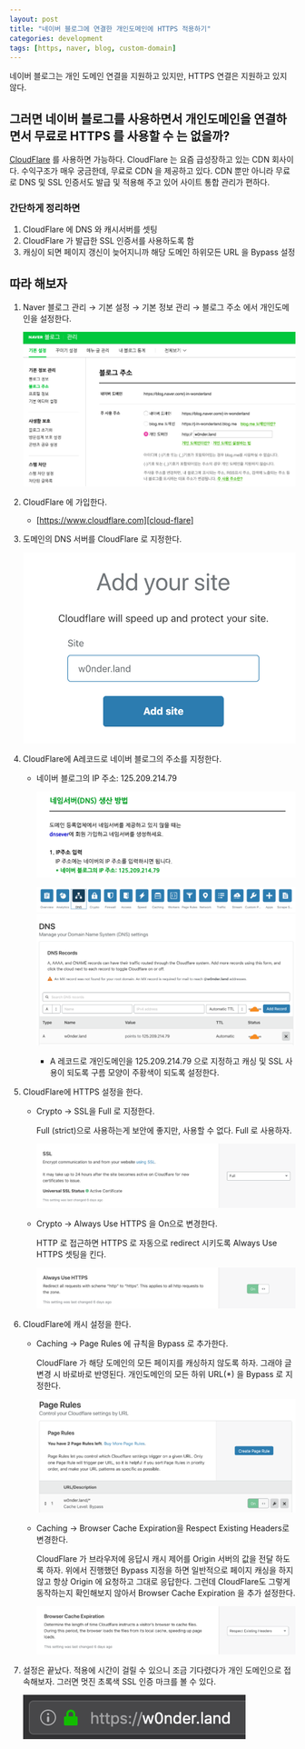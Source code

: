 ```yaml
---
layout: post
title: "네이버 블로그에 연결한 개인도메인에 HTTPS 적용하기"
categories: development
tags: [https, naver, blog, custom-domain]
---
```



네이버 블로그는 개인 도메인 연결을 지원하고 있지만, HTTPS 연결은 지원하고 있지 않다.

## 그러면 네이버 블로그를 사용하면서 개인도메인을 연결하면서 무료로 HTTPS 를 사용할 수 는 없을까?

[CloudFlare][cloud-flare] 를 사용하면 가능하다. CloudFlare 는 요즘 급성장하고 있는 CDN 회사이다. 수익구조가 매우 궁금한데, 무료로 CDN 을 제공하고 있다. CDN 뿐만 아니라 무료로 DNS 및 SSL 인증서도 발급 및 적용해 주고 있어 사이트 통합 관리가 편하다.

### 간단하게 정리하면

1. CloudFlare 에 DNS 와 캐시서버를 셋팅
2. CloudFlare 가 발급한 SSL 인증서를 사용하도록 함
3. 캐싱이 되면 페이지 갱신이 늦어지니까 해당 도메인 하위모든 URL 을 Bypass 설정

## 따라 해보자

1. Naver 블로그 관리 → 기본 설정 → 기본 정보 관리 → 블로그 주소 에서 개인도메인을 설정한다. 

    ![](/assets/posts/how-to-enable-https-on-a-naver-blog-having-custom-domain/9ab5c112-bef2-4559-9b9c-558603c5dc7e.png)

2. CloudFlare 에 가입한다.
    - [https://www.cloudflare.com][cloud-flare]
3. 도메인의 DNS 서버를 CloudFlare 로 지정한다.

    ![](/assets/posts/how-to-enable-https-on-a-naver-blog-having-custom-domain/f3552f63-df57-4f1c-9d27-6770de63178a.png)

4. CloudFlare에 A레코드로 네이버 블로그의 주소를 지정한다.
    - 네이버 블로그의 IP 주소: 125.209.214.79

        ![](/assets/posts/how-to-enable-https-on-a-naver-blog-having-custom-domain/24a09431-33f6-4936-a32c-b272843fe3a6.png)

        ![](/assets/posts/how-to-enable-https-on-a-naver-blog-having-custom-domain/102c6193-0ade-4dd2-a08d-43451e2bdffb.png)

        - A 레코드로 개인도메인을 125.209.214.79 으로 지정하고 캐싱 및 SSL 사용이 되도록 구름 모양이 주황색이 되도록 설정한다.
5. CloudFlare에 HTTPS 설정을 한다.
    - Crypto → SSL을 Full 로 지정한다.

        Full (strict)으로 사용하는게 보안에 좋지만, 사용할 수 없다. Full 로 사용하자.

        ![](/assets/posts/how-to-enable-https-on-a-naver-blog-having-custom-domain/7da86655-b369-4d8f-a2b3-23bad8e3bb8a.png)

    - Crypto → Always Use HTTPS 을 On으로 변경한다.

        HTTP 로 접근하면 HTTPS 로 자동으로 redirect 시키도록 Always Use HTTPS 셋팅을 킨다.

        ![](/assets/posts/how-to-enable-https-on-a-naver-blog-having-custom-domain/149e262d-a467-46a3-a931-085e6a2e50ce.png)

6. CloudFlare에 캐시 설정을 한다.
    - Caching → Page Rules 에 규칙을 Bypass 로 추가한다.

        CloudFlare 가 해당 도메인의 모든 페이지를 캐싱하지 않도록 하자. 그래야 글 변경 시 바로바로 반영된다. 개인도메인의 모든 하위 URL(*) 을 Bypass 로 지정한다.

        ![](/assets/posts/how-to-enable-https-on-a-naver-blog-having-custom-domain/a3631d95-d982-4192-94f2-56a06e5c9460.png)

    - Caching → Browser Cache Expiration을 Respect Existing Headers로 변경한다.

        CloudFlare 가 브라우저에 응답시 캐시 제어를 Origin 서버의 값을 전달 하도록 하자. 위에서 진행했던 Bypass 지정을 하면 일반적으로 페이지 캐싱을 하지 않고 항상 Origin 에 요청하고 그대로 응답한다. 그런데 CloudFlare도 그렇게 동작하는지 확인해보지 않아서 Browser Cache Expiration 을 추가 설정한다.

        ![](/assets/posts/how-to-enable-https-on-a-naver-blog-having-custom-domain/bfb324d9-c0ff-40fb-8aa5-f4cddbfe9366.png)

7. 설정은 끝났다. 적용에 시간이 걸릴 수 있으니 조금 기다렸다가 개인 도메인으로 접속해보자. 그러면 멋진 초록색 SSL 인증 마크를 볼 수 있다.

    ![](/assets/posts/how-to-enable-https-on-a-naver-blog-having-custom-domain/34cb371e-75cf-46a7-8566-4ed7c910182b.png)


[cloud-flare]: https://www.cloudflare.com
